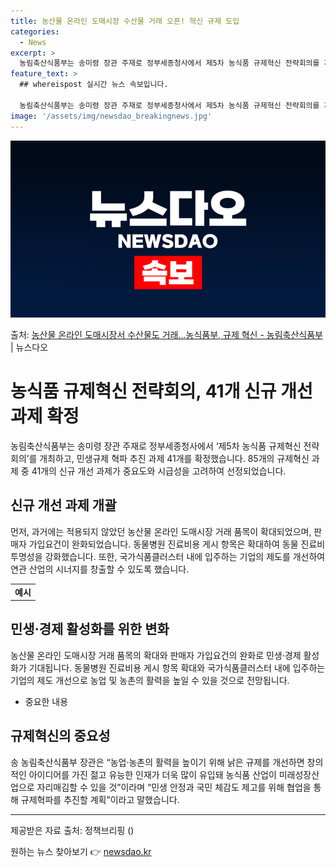 ```yaml
---
title: 농산물 온라인 도매시장 수산물 거래 오픈! 혁신 규제 도입
categories:
  - News
excerpt: >
  농림축산식품부는 송미령 장관 주재로 정부세종청사에서 제5차 농식품 규제혁신 전략회의를 개최하고, 농업농촌 활…
feature_text: >
  ## whereispost 실시간 뉴스 속보입니다.

  농림축산식품부는 송미령 장관 주재로 정부세종청사에서 제5차 농식품 규제혁신 전략회의를 개최하고, 농업농촌 활…
image: '/assets/img/newsdao_breakingnews.jpg'
---
```


![뉴스다오 속보](/assets/img/newsdao_breakingnews.jpg)

<p>출처: <a href="https://newsdao.kr/3674" rel="dofollow">농산물 온라인 도매시장서 수산물도 거래…농식품부, 규제 혁신 - 농림축산식품부</a> | 뉴스다오</p>

<h1>농식품 규제혁신 전략회의, 41개 신규 개선 과제 확정</h1>

<p data-ke-size="size16">농림축산식품부는 송미령 장관 주재로 정부세종청사에서 ‘제5차 농식품 규제혁신 전략회의’를 개최하고, 민생규제 혁파 추진 과제 41개를 확정했습니다. 85개의 규제혁신 과제 중 41개의 신규 개선 과제가 중요도와 시급성을 고려하여 선정되었습니다.</p>

<h2 data-ke-size="size24">신규 개선 과제 개괄</h2>
<p data-ke-size="size16">먼저, 과거에는 적용되지 않았던 농산물 온라인 도매시장 거래 품목이 확대되었으며, 판매자 가입요건이 완화되었습니다. 동물병원 진료비용 게시 항목은 확대하여 동물 진료비 투명성을 강화했습니다. 또한, 국가식품클러스터 내에 입주하는 기업의 제도를 개선하여 연관 산업의 시너지를 창출할 수 있도록 했습니다.</p>
<table>
	<tr>
		<td style="text-align: center; height: 17px;"><b>예시</b></td>
	</tr>
</table>

<h2 data-ke-size="size24">민생·경제 활성화를 위한 변화</h2>
<p data-ke-size="size16">농산물 온라인 도매시장 거래 품목의 확대와 판매자 가입요건의 완화로 민생·경제 활성화가 기대됩니다. 동물병원 진료비용 게시 항목 확대와 국가식품클러스터 내에 입주하는 기업의 제도 개선으로 농업 및 농촌의 활력을 높일 수 있을 것으로 전망됩니다.</p>
<ul>
	<li>중요한 내용</li>
</ul>

<h2 data-ke-size="size24">규제혁신의 중요성</h2>
<p data-ke-size="size16">송 농림축산식품부 장관은 “농업·농촌의 활력을 높이기 위해 낡은 규제를 개선하면 창의적인 아이디어를 가진 젊고 유능한 인재가 더욱 많이 유입돼 농식품 산업이 미래성장산업으로 자리매김할 수 있을 것”이라며 “민생 안정과 국민 체감도 제고를 위해 협업을 통해 규제혁파를 추진할 계획”이라고 말했습니다.</p>

<hr>

<p data-ke-size="size16">제공받은 자료 출처: 정책브리핑 ()</p> 

원하는 뉴스 찾아보기 👉 <a href="https://newsdao.kr" rel="dofollow">newsdao.kr</a>


